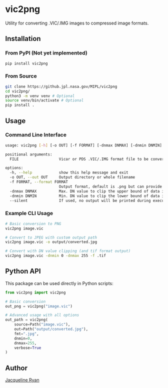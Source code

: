 # vic2png
Utility for converting .VIC/.IMG images to compressed image formats.

## Installation

### From PyPI (Not yet implemented)
```bash
pip install vic2png
```

### From Source
```bash
git clone https://github.jpl.nasa.gov/MIPL/vic2png
cd vic2png/
python3 -m venv venv # Optional
source venv/bin/activate # Optional
pip install .
```

## Usage

### Command Line Interface

```bash
usage: vic2png [-h] [-o OUT] [-f FORMAT] [-dnmax DNMAX] [-dnmin DNMIN] [--silent] FILE

positional arguments:
  FILE                  Vicar or PDS .VIC/.IMG format file to be converted

options:
  -h, --help            show this help message and exit
  -o OUT, --out OUT     Output directory or whole filename
  -f FORMAT, --format FORMAT
                        Output format, default is .png but can provide jpg or tif
  -dnmax DNMAX          Max. DN value to clip the upper bound of data in the input image.
  -dnmin DNMIN          Min. DN value to clip the lower bound of data in the input image.
  --silent              If used, no output will be printed during execution.
```

### Example CLI Usage

```bash
# Basic conversion to PNG
vic2png image.vic

# Convert to JPEG with custom output path
vic2png image.vic -o output/converted.jpg

# Convert with DN value clipping (and tif format output)
vic2png image.vic -dnmin 0 -dnmax 255 -f .tif
```

## Python API

This package can be used directly in Python scripts:

```python
from vic2png import vic2png

# Basic conversion
out_png = vic2png("image.vic")

# Advanced usage with all options
out_path = vic2png(
    source=Path("image.vic"),
    out=Path("output/converted.jpg"),
    fmt=".jpg",
    dnmin=0,
    dnmax=255,
    verbose=True
)
```

## Author

[Jacqueline Ryan](mailto:Jacqueline.Ryan@jpl.caltech.edu)